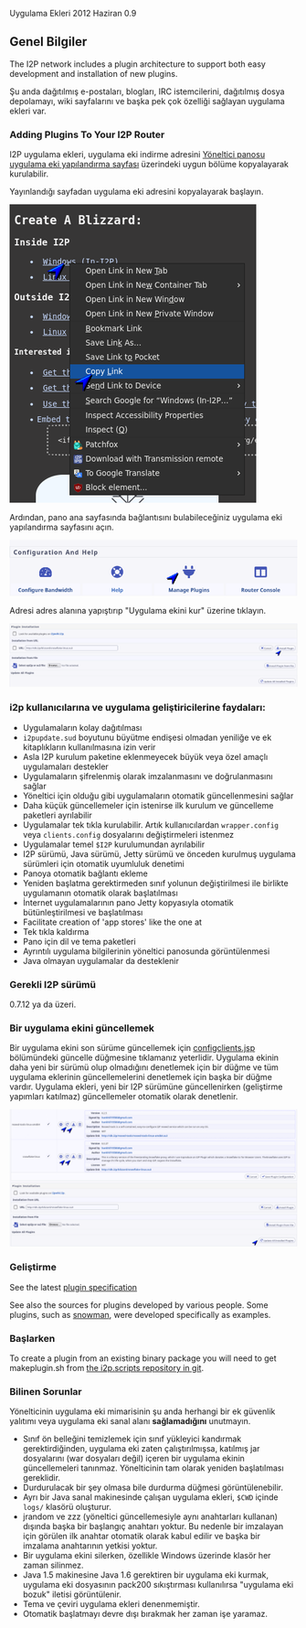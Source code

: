  Uygulama Ekleri 2012 Haziran 0.9 

## Genel Bilgiler

The I2P network includes a plugin architecture to support both easy
development and installation of new plugins.

Şu anda dağıtılmış e-postaları, blogları, IRC istemcilerini, dağıtılmış
dosya depolamayı, wiki sayfalarını ve başka pek çok özelliği sağlayan
uygulama ekleri var.

### Adding Plugins To Your I2P Router

I2P uygulama ekleri, uygulama eki indirme adresini [Yöneltici panosu
uygulama eki yapılandırma sayfası](http://127.0.0.1:7657/configplugins)
üzerindeki uygun bölüme kopyalayarak kurulabilir.

Yayınlandığı sayfadan uygulama eki adresini kopyalayarak başlayın.

![](/_static/images/plugins/plugin-step-0.png)

Ardından, pano ana sayfasında bağlantısını bulabileceğiniz uygulama eki
yapılandırma sayfasını açın.

![](/_static/images/plugins/plugin-step-1.png)

Adresi adres alanına yapıştırıp \"Uygulama ekini kur\" üzerine tıklayın.

![](/_static/images/plugins/plugin-step-2.png)

### i2p kullanıcılarına ve uygulama geliştiricilerine faydaları:

- Uygulamaların kolay dağıtılması
- `i2pupdate.sud` boyutunu büyütme endişesi olmadan yeniliğe ve ek
 kitaplıkların kullanılmasına izin verir
- Asla I2P kurulum paketine eklenmeyecek büyük veya özel amaçlı
 uygulamaları destekler
- Uygulamaların şifrelenmiş olarak imzalanmasını ve doğrulanmasını
 sağlar
- Yöneltici için olduğu gibi uygulamaların otomatik güncellenmesini
 sağlar
- Daha küçük güncellemeler için istenirse ilk kurulum ve güncelleme
 paketleri ayrılabilir
- Uygulamalar tek tıkla kurulabilir. Artık kullanıcılardan
 `wrapper.config` veya `clients.config` dosyalarını değiştirmeleri
 istenmez
- Uygulamalar temel `$I2P` kurulumundan ayrılabilir
- I2P sürümü, Java sürümü, Jetty sürümü ve önceden kurulmuş uygulama
 sürümleri için otomatik uyumluluk denetimi
- Panoya otomatik bağlantı ekleme
- Yeniden başlatma gerektirmeden sınıf yolunun değiştirilmesi ile
 birlikte uygulamanın otomatik olarak başlatılması
- İnternet uygulamalarının pano Jetty kopyasıyla otomatik
 bütünleştirilmesi ve başlatılması
- Facilitate creation of \'app stores\' like the one at [](http://)
- Tek tıkla kaldırma
- Pano için dil ve tema paketleri
- Ayrıntılı uygulama bilgilerinin yöneltici panosunda görüntülenmesi
- Java olmayan uygulamalar da desteklenir

### Gerekli I2P sürümü

0.7.12 ya da üzeri.

### Bir uygulama ekini güncellemek

Bir uygulama ekini son sürüme güncellemek için
[configclients.jsp](http://127.0.0.1:7657/configclients.jsp#plugin)
bölümündeki güncelle düğmesine tıklamanız yeterlidir. Uygulama ekinin
daha yeni bir sürümü olup olmadığını denetlemek için bir düğme ve tüm
uygulama eklerinin güncellemelerini denetlemek için başka bir düğme
vardır. Uygulama ekleri, yeni bir I2P sürümüne güncellenirken
(geliştirme yapımları katılmaz) güncellemeler otomatik olarak
denetlenir.

![](/_static/images/plugins/plugin-update-0.png)

### Geliştirme

See the latest [plugin specification]()

See also the sources for plugins developed by various people. Some
plugins, such as
[snowman](http:///plugins/snowman), were
developed specifically as examples.

### Başlarken

To create a plugin from an existing binary package you will need to get
makeplugin.sh from [the i2p.scripts repository in
git]().

### Bilinen Sorunlar

Yönelticinin uygulama eki mimarisinin şu anda herhangi bir ek güvenlik
yalıtımı veya uygulama eki sanal alanı **sağlamadığını** unutmayın.

- Sınıf ön belleğini temizlemek için sınıf yükleyici kandırmak
 gerektirdiğinden, uygulama eki zaten çalıştırılmışsa, katılmış jar
 dosyalarını (war dosyaları değil) içeren bir uygulama ekinin
 güncellemeleri tanınmaz. Yönelticinin tam olarak yeniden
 başlatılması gereklidir.
- Durdurulacak bir şey olmasa bile durdurma düğmesi görüntülenebilir.
- Ayrı bir Java sanal makinesinde çalışan uygulama ekleri, `$CWD`
 içinde `logs/` klasörü oluşturur.
- jrandom ve zzz (yöneltici güncellemesiyle aynı anahtarları kullanan)
 dışında başka bir başlangıç anahtarı yoktur. Bu nedenle bir
 imzalayan için görülen ilk anahtar otomatik olarak kabul edilir ve
 başka bir imzalama anahtarının yetkisi yoktur.
- Bir uygulama ekini silerken, özellikle Windows üzerinde klasör her
 zaman silinmez.
- Java 1.5 makinesine Java 1.6 gerektiren bir uygulama eki kurmak,
 uygulama eki dosyasının pack200 sıkıştırması kullanılırsa \"uygulama
 eki bozuk\" iletisi görüntülenir.
- Tema ve çeviri uygulama ekleri denenmemiştir.
- Otomatik başlatmayı devre dışı bırakmak her zaman işe yaramaz.


